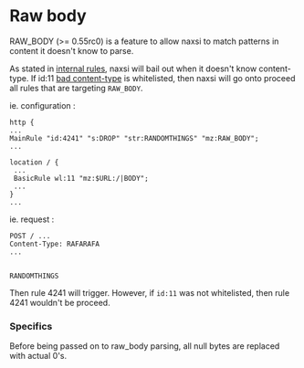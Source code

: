 # Raw body

RAW_BODY (>= 0.55rc0) is a feature to allow naxsi to match patterns in content it doesn't know to parse.

As stated in [internal rules](internal-rules), naxsi will bail out when it doesn't know content-type. If id:11 [bad content-type](internal-rules#uncommon_content_type) is whitelisted, then naxsi will go onto proceed all rules that are targeting `RAW_BODY`.

ie. configuration :

```
http {
...
MainRule "id:4241" "s:DROP" "str:RANDOMTHINGS" "mz:RAW_BODY";
...

location / {
 ...
 BasicRule wl:11 "mz:$URL:/|BODY";
 ...
}
...
```

ie. request :
```
POST / ...
Content-Type: RAFARAFA
...


RANDOMTHINGS

```

Then rule 4241 will trigger. However, if `id:11` was not whitelisted, then rule 4241 wouldn't be proceed.

### Specifics

Before being passed on to raw_body parsing, all null bytes are replaced with actual 0's.

